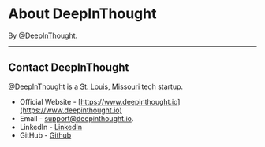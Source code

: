 # About DeepInThought

By [@DeepInThought](https://github.com/DeepInThought).

---

## Contact DeepInThought

[@DeepInThought](https://github.com/DeepInThought) is a [St. Louis, Missouri](https://en.wikipedia.org/wiki/St._Louis) tech startup.  

* Official Website - [https://www.deepinthought.io](https://www.deepinthought.io)
* Email - [support@deepinthought.io](mailto:support@deepinthought.io).  
* LinkedIn - [LinkedIn](https://www.linkedin.com/company/deepinthought_io/)
* GitHub - [Github](https://github.com/DeepInThought)
